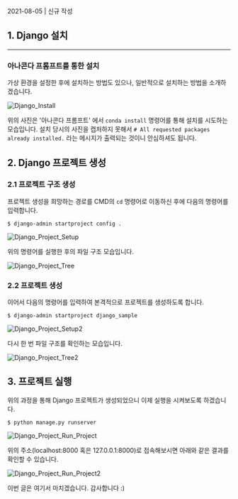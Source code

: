 2021-08-05 | 신규 작성

## 1. Django 설치

---

### 아나콘다 프롬프트를 통한 설치

가상 환경을 설정한 후에 설치하는 방법도 있으나, 일반적으로 설치하는 방법을 소개하겠습니다.

![Django_Install](https://user-images.githubusercontent.com/17983434/128328839-3f6cd986-7e50-476e-9cb5-45dd21e90016.PNG)

위의 사진은 '아나콘다 프롬프트' 에서 `conda install` 명령어를 통해 설치를 시도하는 모습입니다. 설치 당시의 사진을 캡처하지 못해서 `# All requested packages already installed.` 라는 메시지가 출력되는 것이니 안심하셔도 됩니다.

## 2. Django 프로젝트 생성

### 2.1 프로젝트 구조 생성

프로젝트 생성을 희망하는 경로를 CMD의 `cd` 명령어로 이동하신 후에 다음의 명령어를 입력합니다.

```plaintext
$ django-admin startproject config .
```

![Django_Project_Setup](https://user-images.githubusercontent.com/17983434/128335663-9a5bf510-a843-4f83-ab61-8b6d7485e592.PNG)

위의 명령어를 실행한 후의 파일 구조 모습입니다.

![Django_Project_Tree](https://user-images.githubusercontent.com/17983434/128335861-b3529467-6881-4def-aef4-3455f3ed6f03.PNG)

### 2.2 프로젝트 생성

이어서 다음의 명령어를 입력하여 본격적으로 프로젝트를 생성하도록 합니다.

```plaintext
$ django-admin startproject django_sample
```

![Django_Project_Setup2](https://user-images.githubusercontent.com/17983434/128336787-583ef198-25a5-47aa-b2fd-c425631bd4e6.PNG)

다시 한 번 파일 구조를 확인하는 모습입니다.

![Django_Project_Tree2](https://user-images.githubusercontent.com/17983434/128337102-40d52fc0-1968-4156-8d9b-de6fb4e4fc63.PNG)

## 3. 프로젝트 실행

위의 과정을 통해 Django 프로젝트가 생성되었으니 이제 실행을 시켜보도록 하겠습니다.

```plaintext
$ python manage.py runserver
```

![Django_Project_Run_Project](https://user-images.githubusercontent.com/17983434/128338050-efe52325-ccd6-4cb0-9bbf-3506c228277d.PNG)

위의 주소(localhost:8000 혹은 127.0.0.1:8000)로 접속해보시면 아래와 같은 결과를 확인할 수 있습니다.

![Django_Project_Run_Project2](https://user-images.githubusercontent.com/17983434/128338347-f2014b0c-40df-4bfc-84cc-5de00a83e8ae.PNG)

이번 글은 여기서 마치겠습니다. 감사합니다 :)